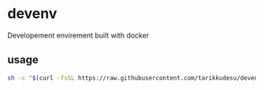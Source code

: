 # devenv
Developement envirement built with docker

## usage

```bash
sh -c "$(curl -fsSL https://raw.githubusercontent.com/tarikkudesu/devenv/refs/heads/main/install.sh)"
```
